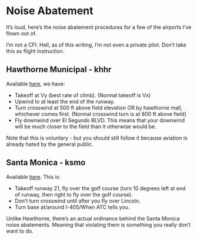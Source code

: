 # Noise Abatement

It’s loud, here’s the noise abatement procedures for a few of the airports I’ve flown out of.

I’m not a CFI. Hell, as of this writing, I’m not even a private pilot. Don’t take this as flight instruction.

## Hawthorne Municipal - khhr

Available [here](https://static1.squarespace.com/static/52ec83cee4b032691e28b3ce/t/535dc75ce4b0a3d8cb41a10f/1398654812481/air_noiseabatement.pdf), we have:

- Takeoff at Vy (best rate of climb). (Normal takeoff is Vx)
- Upwind to at least the end of the runway.
- Turn crosswind at 500 ft above field elevation OR by hawthorne mall, whichever comes first. (Normal crosswind turn is at 800 ft above field)
- Fly downwind over El Segundo BLVD. This means that your downwind will be much closer to the field than it otherwise would be.

Note that this is voluntary - but you should still follow it because aviation is already hated by the general public.

## Santa Monica - ksmo

Available [here](https://www.smgov.net/uploadedFiles/Departments/Airport/Pilot_Outreach/SMO_FixedWing%20Pilot%20Guide_2013.pdf). This is:

- Takeoff runway 21, fly over the golf course (turn 10 degrees left at end of runway, then right to fly over the golf course).
- Don’t turn crosswind until after you fly over Lincoln.
- Turn base at/around I-405/When ATC tells you.


Unlike Hawthorne, there’s an actual ordinance behind the Santa Monica noise abatements. Meaning that violating them is something you really don’t want to do.